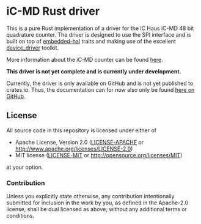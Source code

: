 # iC-MD Rust driver

This is a pure Rust implementation of a driver for the iC Haus iC-MD 
48 bit quadrature counter. 
The driver is designed to use the SPI interface and is built on top of 
[embedded-hal](https://docs.rs/embedded-hal/latest/embedded_hal/) traits 
and making use of the excellent 
[device_driver](https://docs.rs/device-driver/latest/device_driver/)
toolkit.

More information about the iC-MD counter can be found 
[here](https://www.ichaus.de/product/iC-MD/).

**This driver is not yet complete and is currently under development.**

Currently, the driver is only available on GitHub and is not yet published to crates.io.
Thus, the documentation can for now also only be found 
[here on GitHub](https://trappitsch.github.io/ic-md/ic_md/).


## License

All source code in this repository is licensed under either of

- Apache License, Version 2.0 ([LICENSE-APACHE](LICENSE-APACHE) or
  <http://www.apache.org/licenses/LICENSE-2.0>)
- MIT license ([LICENSE-MIT](LICENSE-MIT) or <http://opensource.org/licenses/MIT>)

at your option.

### Contribution

Unless you explicitly state otherwise, any contribution intentionally submitted
for inclusion in the work by you, as defined in the Apache-2.0 license, shall be
dual licensed as above, without any additional terms or conditions.
